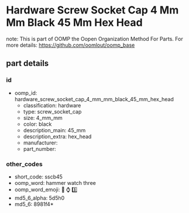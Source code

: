 # Hardware Screw Socket Cap 4 Mm Mm Black 45 Mm Hex Head  

note: This is part of OOMP the Oopen Organization Method For Parts. For more details: https://github.com/oomlout/oomp_base

##  part details





### id
* oomp_id: hardware_screw_socket_cap_4_mm_mm_black_45_mm_hex_head
  * classification: hardware
  * type: screw_socket_cap
  * size: 4_mm_mm
  * color: black
  * description_main: 45_mm
  * description_extra: hex_head
  * manufacturer: 
  * part_number: 

### other_codes
* short_code: sscb45
* oomp_word: hammer watch three
* oomp_word_emoji: :hammer: :watch: :three:
* md5_6_alpha: 5d5h0
* md5_6: 8981f4* 